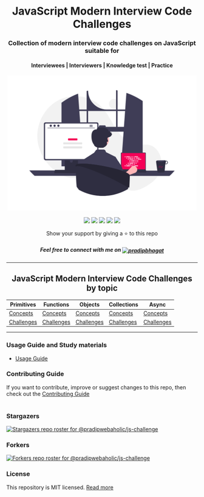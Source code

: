 <div align="center">
	<h1>JavaScript Modern Interview Code Challenges</h1>
	<h3>Collection of modern interview code challenges on JavaScript suitable for</h3>
    	<h4>Interviewees | Interviewers | Knowledge test | Practice</h4>
    	<a href="#javascript-modern-interview-code-challenges-by-topic"><img src="banner.png" alt="banner" width="500px"/></a>
</div>

<div align="center">
    <p>
	    <a name="stars"><img src="https://img.shields.io/github/stars/pradipwebaholic/js-challenge?style=for-the-badge"></a>
	    <a name="forks"><img src="https://img.shields.io/github/forks/pradipwebaholic/js-challenge?logoColor=green&style=for-the-badge"></a>
	    <a name="contributions"><img src="https://img.shields.io/github/contributors/pradipwebaholic/js-challenge?logoColor=green&style=for-the-badge"></a>
	    <a name="madeWith"><img src="https://img.shields.io/badge/Made%20with-Markdown-1f425f.svg?style=for-the-badge"></a>
	    <a name="license"><img src="https://img.shields.io/github/license/pradipwebaholic/js-challenge?style=for-the-badge"></a>
    </p>
</div>

<div align="center">
	<p>Show your support by giving a ⭐ to this repo</p>
	<h5>Feel free to connect with me on <a href="https://www.linkedin.com/in/pradip-bhagat-8497929a/" target="blank"><img align="center" src="https://cdn.jsdelivr.net/npm/simple-icons@3.0.1/icons/linkedin.svg" alt="pradipbhagat" height="20" width="20" /></a></h5>
	

</div>

---

<div align="center">
	<h2>JavaScript Modern Interview Code Challenges by topic</h2>

| Primitives  | Functions   | Objects     | Collections | Async |
| ----------- | ----------- | ----------- | ----------- | --------------- |
| [Concepts](./challenges/primitives-concepts.md#home)      | [Concepts](./challenges/functions-concepts.md#home)      | [Concepts](./challenges/objects-concepts.md#home)      | [Concepts](./challenges/collections-concepts.md#home)       | [Concepts](./challenges/async-concepts.md#home)     |
| [Challenges](./challenges/primitives-challenges.md#home)  | [Challenges](./challenges/functions-challenges.md#home)  | [Challenges](./challenges/objects-challenges.md#home)  | [Challenges](./challenges/collections-challenges.md#home)   | [Challenges](./challenges/async-challenges.md#home) |

</div>

---

### Usage Guide and Study materials

- [Usage Guide](./usageGuide.md)

### Contributing Guide

If you want to contribute, improve or suggest changes to this repo, then check out the [Contributing Guide](./contributing.md)
<br/><br/>

### Stargazers

[![Stargazers repo roster for @pradipwebaholic/js-challenge](https://reporoster.com/stars/pradipwebaholic/js-challenge)](https://github.com/sadanandpai/javascript-code-challenges/stargazers)

### Forkers

[![Forkers repo roster for @pradipwebaholic/js-challenge](https://reporoster.com/forks/pradipwebaholic/js-challenge)](https://github.com/sadanandpai/javascript-code-challenges/network/members)

### License

This repository is MIT licensed. [Read more](./LICENSE)
